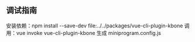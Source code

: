 ## 调试指南

安装依赖：npm install --save-dev file:../../packages/vue-cli-plugin-kbone
调用：vue invoke vue-cli-plugin-kbone 生成 miniprogram.config.js